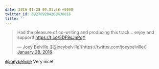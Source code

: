 ```yaml
---
date: 2016-01-28 09:01:58 +0000
twitter_id: 692709204260438016
title: ''
---
```


<blockquote class="twitter-tweet"><p lang="en" dir="ltr">Had the pleasure of co-writing and producing this track... enjoy and support! <a href="https://t.co/5DF9sJnPgY">https://t.co/5DF9sJnPgY</a></p>&mdash; Joey Belville ([@joeybelville](https://twitter.com/joeybelville)) <a href="https://twitter.com/joeybelville/status/692575029318451201?ref_src=twsrc%5Etfw">January 28, 2016</a></blockquote>
<script async src="https://platform.twitter.com/widgets.js" charset="utf-8"></script>

[@joeybelville](https://twitter.com/joeybelville) Very nice!
